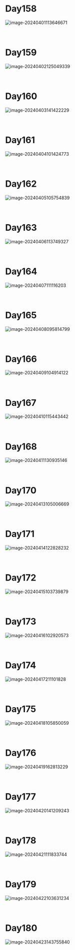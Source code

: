 # Day158

![image-20240401113646671](./assets/image-20240401113646671.png)

&nbsp;

# Day159

![image-20240402125049339](./assets/image-20240402125049339.png)

&nbsp;

# Day160

![image-20240403141422229](./assets/image-20240403141422229.png)

&nbsp;

# Day161

![image-20240404101424773](./assets/image-20240404101424773.png)

&nbsp;

# Day162

![image-20240405105754839](./assets/image-20240405105754839.png)

&nbsp;

# Day163

![image-20240406113749327](./assets/image-20240406113749327.png)

&nbsp;

# Day164

![image-20240407111116203](./assets/image-20240407111116203.png)

&nbsp;

# Day165

![image-20240408095814799](./assets/image-20240408095814799.png)

&nbsp;

# Day166

![image-20240409104914122](./assets/image-20240409104914122.png)

&nbsp;

# Day167

![image-20240410115443442](./assets/image-20240410115443442.png)

&nbsp;

# Day168

![image-20240411130935146](./assets/image-20240411130935146.png)

&nbsp;

# Day170

![image-20240413105006669](./assets/image-20240413105006669.png)

&nbsp;

# Day171

![image-20240414122828232](./assets/image-20240414122828232.png)

&nbsp;

# Day172

![image-20240415103739879](./assets/image-20240415103739879.png)

&nbsp;

# Day173

![image-20240416102920573](./assets/image-20240416102920573.png)

&nbsp;

# Day174

![image-20240417211101828](./assets/image-20240417211101828.png)

&nbsp;

# Day175

![image-20240418105850059](./assets/image-20240418105850059.png)

&nbsp;

# Day176

![image-20240419162813229](./assets/image-20240419162813229.png)

&nbsp;

# Day177

![image-20240420141209243](./assets/image-20240420141209243.png)

&nbsp;

# Day178

![image-20240421111833744](./assets/image-20240421111833744.png)

&nbsp;

# Day179

![image-20240422103631234](./assets/image-20240422103631234.png)

&nbsp;

# Day180

![image-20240423143755840](./assets/image-20240423143755840.png)